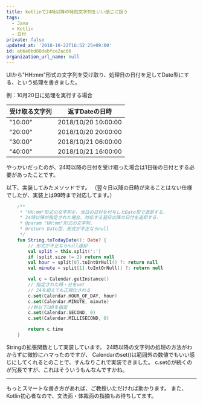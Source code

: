 ```yaml
---
title: kotlinで24時以降の時刻文字列をいい感じに扱う
tags:
  - Java
  - Kotlin
  - 日付
private: false
updated_at: '2018-10-22T16:52:25+09:00'
id: ab6e0bd88dabfce2ac66
organization_url_name: null
---
```



UIから"HH:mm"形式の文字列を受け取り、処理日の日付を足してDate型にする、という処理を書きました。

例：10月20日に処理を実行する場合

|受け取る文字列|返すDateの日時|
|-----------------|------------------|
| "10:00"|2018/10/20 10:00:00|
| "20:00"|2018/10/20 20:00:00|
| "30:00"|2018/10/21 06:00:00|
| "40:00"|2018/10/21 16:00:00|

やっかいだったのが、24時以降の日付を受け取った場合は1日後の日付とする必要があったことです。

以下、実装してみたメソッドです。
（翌々日以降の日時が来ることはない仕様でしたが、実装上は99時まで対応してます。）


```kotlin
    /**
     * "HH:mm"形式の文字列を、当日の日付を付与したDate型で返却する.
     * 24時以降が指定された場合、対応する翌日以降の日付を返却する.
     * @param "HH:mm"形式の文字列.
     * @return Date型、形式が不正ならnull
     */
    fun String.toTodayDate(): Date? {
        // 形式が不正ならnull返却
        val split = this.split(':')
        if (split.size != 2) return null
        val hour = split[0].toIntOrNull() ?: return null
        val minute = split[1].toIntOrNull() ?: return null

        val c = Calendar.getInstance()
        // 指定された時・分をset
        // 24を超えても正規化される
        c.set(Calendar.HOUR_OF_DAY, hour)
        c.set(Calendar.MINUTE, minute)
        //秒以下は0を指定
        c.set(Calendar.SECOND, 0)
        c.set(Calendar.MILLISECOND, 0)

        return c.time
    }
```

Stringの拡張関数として実装しています。
24時以降の文字列の処理の方法がわからずに微妙にハマったのですが、
Calendarのset()は範囲外の数値でもいい感じにしてくれるとのことで、すんなりこれで実装できました。
c.set()が続くのが冗長ですが、これはそういうもんなんですかね。

---

もっとスマートな書き方があれば、ご教授いただければ助かります。
また、Kotlin初心者なので、文法面・体裁面の指摘もお待ちしてます。
